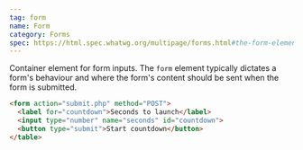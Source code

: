 ```yaml
---
tag: form
name: Form
category: Forms
spec: https://html.spec.whatwg.org/multipage/forms.html#the-form-element
---
```


Container element for form inputs. The `form` element typically dictates a form's behaviour and where the form's content should be sent when the form is submitted.

<!-- prettier-ignore-start -->
```html
<form action="submit.php" method="POST">
  <label for="countdown">Seconds to launch</label>
  <input type="number" name="seconds" id="countdown">
  <button type="submit">Start countdown</button>
</table>
```
<!-- prettier-ignore-end -->
